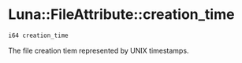 # Luna::FileAttribute::creation_time

```c++
i64 creation_time
```

The file creation tiem represented by UNIX timestamps. 

